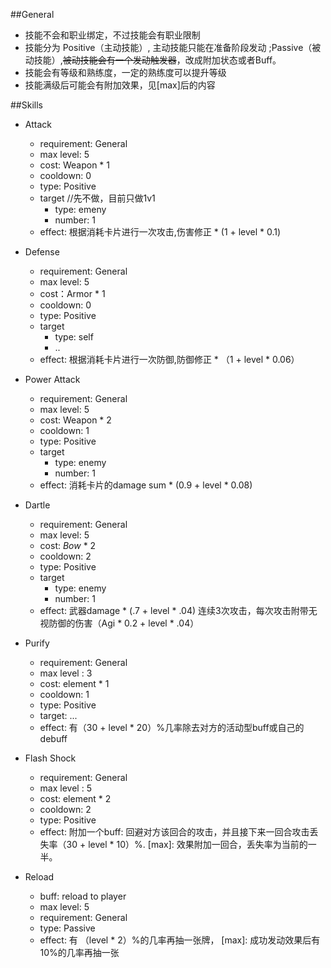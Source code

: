 ##General
- 技能不会和职业绑定，不过技能会有职业限制
- 技能分为 Positive（主动技能）, 主动技能只能在准备阶段发动 ;Passive（被动技能）,~~被动技能会有一个发动触发器~~，改成附加状态或者Buff。
- 技能会有等级和熟练度，一定的熟练度可以提升等级
- 技能满级后可能会有附加效果，见[max]后的内容

##Skills
- Attack
	- requirement: General
	- max level: 5
    - cost: Weapon * 1
    - cooldown: 0
    - type: Positive
    - target    //先不做，目前只做1v1
    	- type: emeny
    	- number: 1
    - effect: 根据消耗卡片进行一次攻击,伤害修正 * (1 + level * 0.1)

- Defense
	- requirement: General
	- max level: 5
    - cost：Armor * 1
    - cooldown: 0
    - type: Positive
    - target
    	- type: self
    	- ..
    - effect: 根据消耗卡片进行一次防御,防御修正 * （1 + level * 0.06）

- Power Attack
	- requirement: General
	- max level: 5
    - cost: Weapon * 2
    - cooldown: 1
    - type: Positive
    - target
    	- type: enemy
    	- number: 1
    - effect: 消耗卡片的damage sum * (0.9 + level * 0.08)

- Dartle
	- requirement: General
	- max level: 5
    - cost: *Bow* * 2
    - cooldown: 2
    - type: Positive
    - target
    	- type: enemy
    	- number: 1
    - effect: 武器damage * (.7 + level * .04) 连续3次攻击，每次攻击附带无视防御的伤害（Agi * 0.2 + level * .04）

- Purify
	- requirement: General
	- max level : 3
    - cost: element * 1
    - cooldown: 1
    - type: Positive
    - target: ...
    - effect: 有（30 + level * 20）%几率除去对方的活动型buff或自己的debuff

- Flash Shock
	- requirement: General
	- max level : 5
	- cost: element * 2
	- cooldown: 2
	- type: Positive
	- effect: 附加一个buff: 回避对方该回合的攻击，并且接下来一回合攻击丢失率（30 + level * 10）%. [max]: 效果附加一回合，丢失率为当前的一半。

- Reload
	- buff: reload to player
	- max level: 5
	- requirement: General
    - type: Passive
    - effect: 有 （level * 2）%的几率再抽一张牌， [max]: 成功发动效果后有10%的几率再抽一张
